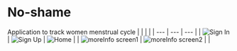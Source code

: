 # No-shame

 Application to track women menstrual cycle
|  |  |  |
| --- | --- | --- |
| ![Sign In](app/src/main/res/raw/signin.png) | ![Sign Up](app/src/main/res/raw/signup.png) | ![Home](app/src/main/res/raw/home.png) |
| ![moreInfo screen1](app/src/main/res/raw/moreinfor1.png) | ![moreInfo screen2](app/src/main/res/raw/moreinfor2.png) | |